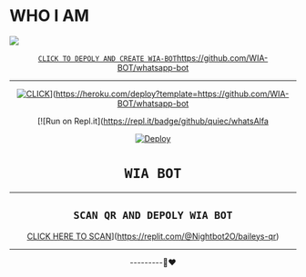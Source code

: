 # WHO I AM

<img
        src="https://i.imgur.com/Iag22tM.jpeg"
        />
    </a>
</p>
<div align="center">
  <p align="center">
  <a href="<img src="https://i.imgur.com/Iag22tM.jpeg
WhatsApp Bot












# ```CLICK TO DEPOLY AND CREATE WIA-BOT```https://github.com/WIA-BOT/whatsapp-bot




---------------------------------




[![CLICK](https://www.herokucdn.com/deploy/button.svg)](https://heroku.com/deploy?template=https://www.herokucdn.com/deploy/button.svg)](https://heroku.com/deploy?template=https://github.com/WIA-BOT/whatsapp-bot




[![Run on Repl.it](https://repl.it/badge/github/quiec/whatsAlfa


[![Deploy](https://www.herokucdn.com/deploy/button.svg)](https://replit.com/badge/github/WIA-BOT/whatsapp-bot)










# ```WIA BOT```



-------

## `SCAN QR AND DEPOLY WIA BOT`

[CLICK HERE TO SCAN](https://replit.com/badge/github/lyfe00011/whatsapp-bot)](https://replit.com/@Nightbot2O/baileys-qr)


----------




---------🙂❤️
